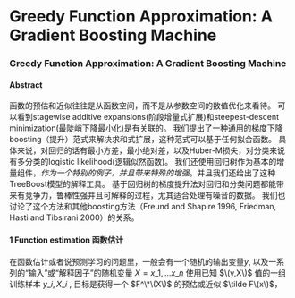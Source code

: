 # Greedy Function Approximation: A Gradient Boosting Machine

### Greedy Function Approximation: A Gradient Boosting Machine

#### Abstract

函数的预估和近似往往是从函数空间，而不是从参数空间的数值优化来看待。 可以看到stagewise additive expansions\(阶段增量式扩展\)和steepest-descent minimization\(最陡峭下降最小化\)是有关联的。 我们提出了一种通用的梯度下降boosting（提升）范式来解决求和式扩展，这种范式可以基于任何拟合函数。 具体来说，对回归的话有最小方差，最小绝对差，以及Huber-M损失，对分类来说有多分类的logistic likelihood\(逻辑似然函数\)。 我们还使用回归树作为基本的增量组件，_作为一个特别的例子，并且带来特殊的增强_。并且我们还给出了这种TreeBoost模型的解释工具。 基于回归树的梯度提升法对回归和分类问题都能带来有竞争力，鲁棒性强并且可解释的过程，尤其适合处理有噪音的数据。 我们也讨论了这个方法和其他boosting方法（Freund and Shapire 1996, Friedman, Hasti and Tibsirani 2000）的关系。

#### 1 Function estimation 函数估计

在函数估计或者说预测学习的问题里，一般会有一个随机的输出变量$y$, 以及一系列的“输入”或“解释因子”的随机变量 $X={x\_1,...x\_n}$ 使用已知 $\(y,X\)$ 值的一组训练样本 ${y\_i, X\_i}$ , 目标是获得一个 $F^\*\(X\)$ 的预估或近似 $\tilde F\(x\)$，

